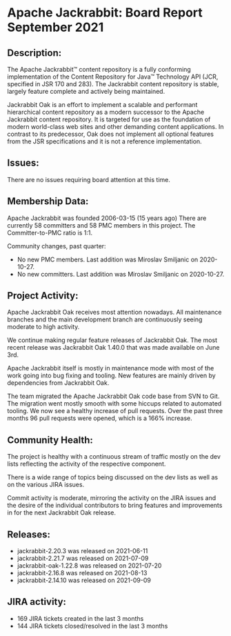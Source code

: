 <!--
   Licensed to the Apache Software Foundation (ASF) under one or more
   contributor license agreements.  See the NOTICE file distributed with
   this work for additional information regarding copyright ownership.
   The ASF licenses this file to You under the Apache License, Version 2.0
   (the "License"); you may not use this file except in compliance with
   the License.  You may obtain a copy of the License at

       http://www.apache.org/licenses/LICENSE-2.0

   Unless required by applicable law or agreed to in writing, software
   distributed under the License is distributed on an "AS IS" BASIS,
   WITHOUT WARRANTIES OR CONDITIONS OF ANY KIND, either express or implied.
   See the License for the specific language governing permissions and
   limitations under the License.
-->
Apache Jackrabbit: Board Report September 2021
==============================================

## Description: 
The Apache Jackrabbit™ content repository is a fully conforming
implementation of the Content Repository for Java™ Technology API
(JCR, specified in JSR 170 and 283). The Jackrabbit content 
repository is stable, largely feature complete and actively being
maintained.
 
Jackrabbit Oak is an effort to implement a scalable and performant 
hierarchical content repository as a modern successor to the Apache
Jackrabbit content repository. It is targeted for use as the 
foundation of modern world-class web sites and other demanding 
content applications. In contrast to its predecessor, Oak does not 
implement all optional features from the JSR specifications and it 
is not a reference implementation. 
   
## Issues: 
There are no issues requiring board attention at this time.
   
## Membership Data:

Apache Jackrabbit was founded 2006-03-15 (15 years ago)
There are currently 58 committers and 58 PMC members in this project.
The Committer-to-PMC ratio is 1:1.

Community changes, past quarter:

- No new PMC members. Last addition was Miroslav Smiljanic on 2020-10-27.
- No new committers. Last addition was Miroslav Smiljanic on 2020-10-27.

## Project Activity: 
Apache Jackrabbit Oak receives most attention nowadays. All 
maintenance branches and the main development branch are 
continuously seeing moderate to high activity.

We continue making regular feature releases of Jackrabbit Oak. The
most recent release was Jackrabbit Oak 1.40.0 that was made available
on June 3rd.

Apache Jackrabbit itself is mostly in maintenance mode with most of 
the work going into bug fixing and tooling. New features are mainly
driven by dependencies from Jackrabbit Oak.

The team migrated the Apache Jackrabbit Oak code base from SVN to Git.
The migration went mostly smooth with some hiccups related to automated
tooling. We now see a healthy increase of pull requests. Over the past
three months 96 pull requests were opened, which is a 166% increase.

## Community Health:
The project is healthy with a continuous stream of traffic mostly on
the dev lists reflecting the activity of the respective component. 

There is a wide range of topics being discussed on the dev lists as well
as on the various JIRA issues. 

Commit activity is moderate, mirroring the activity on the 
JIRA issues and the desire of the individual contributors to bring
features and improvements in for the next Jackrabbit Oak release.

## Releases:

 - jackrabbit-2.20.3 was released on 2021-06-11
 - jackrabbit-2.21.7 was released on 2021-07-09
 - jackrabbit-oak-1.22.8 was released on 2021-07-20
 - jackrabbit-2.16.8 was released on 2021-08-13
 - jackrabbit-2.14.10 was released on 2021-09-09 

## JIRA activity:

 - 169 JIRA tickets created in the last 3 months 
 - 144 JIRA tickets closed/resolved in the last 3 months
 